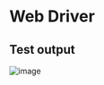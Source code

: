 # Web Driver
## Test output
![image](https://user-images.githubusercontent.com/43065890/68240582-3e274000-001e-11ea-9f6b-95212cb36af9.png)